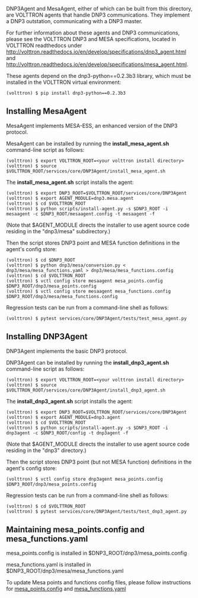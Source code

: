 DNP3Agent and MesaAgent, either of which can be built from this directory,
are VOLTTRON agents that handle DNP3 communications.
They implement a DNP3 outstation, communicating with a DNP3 master.

For further information about these agents and DNP3 communications, please see the VOLTTRON
DNP3 and MESA specifications, located in VOLTTRON readthedocs 
under http://volttron.readthedocs.io/en/develop/specifications/dnp3_agent.html
and http://volttron.readthedocs.io/en/develop/specifications/mesa_agent.html.

These agents depend on the dnp3-python==0.2.3b3 library, which must be installed in the VOLTTRON virtual environment:

    (volttron) $ pip install dnp3-python==0.2.3b3

Installing MesaAgent
--------------------

MesaAgent implements MESA-ESS, an enhanced version of the DNP3 protocol.

MesaAgent can be installed by running the **install_mesa_agent.sh** 
command-line script as follows: 

    (volttron) $ export VOLTTRON_ROOT=<your volttron install directory>
    (volttron) $ source $VOLTTRON_ROOT/services/core/DNP3Agent/install_mesa_agent.sh

The **install_mesa_agent.sh** script installs the agent:

    (volttron) $ export DNP3_ROOT=$VOLTTRON_ROOT/services/core/DNP3Agent
    (volttron) $ export AGENT_MODULE=dnp3.mesa.agent
    (volttron) $ cd $VOLTTRON_ROOT
    (volttron) $ python scripts/install-agent.py -s $DNP3_ROOT -i mesaagent -c $DNP3_ROOT/mesaagent.config -t mesaagent -f

(Note that $AGENT_MODULE directs the installer to use agent
source code residing in the "dnp3/mesa" subdirectory.)

Then the script stores DNP3 point and MESA function definitions in the agent's config store:

    (volttron) $ cd $DNP3_ROOT
    (volttron) $ python dnp3/mesa/conversion.py < dnp3/mesa/mesa_functions.yaml > dnp3/mesa/mesa_functions.config
    (volttron) $ cd $VOLTTRON_ROOT
    (volttron) $ vctl config store mesaagent mesa_points.config $DNP3_ROOT/dnp3/mesa_points.config
    (volttron) $ vctl config store mesaagent mesa_functions.config $DNP3_ROOT/dnp3/mesa/mesa_functions.config

Regression tests can be run from a command-line shell as follows:

    (volttron) $ pytest services/core/DNP3Agent/tests/test_mesa_agent.py

Installing DNP3Agent
--------------------

DNP3Agent implements the basic DNP3 protocol.

DNP3Agent can be installed by running the **install_dnp3_agent.sh** 
command-line script as follows: 

    (volttron) $ export VOLTTRON_ROOT=<your volttron install directory>
    (volttron) $ source $VOLTTRON_ROOT/services/core/DNP3Agent/install_dnp3_agent.sh

The **install_dnp3_agent.sh** script installs the agent:

    (volttron) $ export DNP3_ROOT=$VOLTTRON_ROOT/services/core/DNP3Agent
    (volttron) $ export AGENT_MODULE=dnp3.agent
    (volttron) $ cd $VOLTTRON_ROOT
    (volttron) $ python scripts/install-agent.py -s $DNP3_ROOT -i dnp3agent -c $DNP3_ROOT/config -t dnp3agent -f

(Note that $AGENT_MODULE directs the installer to use agent
source code residing in the "dnp3" directory.)

Then the script stores DNP3 point (but not MESA function) definitions in the agent's config store:

    (volttron) $ vctl config store dnp3agent mesa_points.config $DNP3_ROOT/dnp3/mesa_points.config

Regression tests can be run from a command-line shell as follows:

    (volttron) $ cd $VOLTTRON_ROOT
    (volttron) $ pytest services/core/DNP3Agent/tests/test_dnp3_agent.py
    
Maintaining mesa_points.config and mesa_functions.yaml
------------------------------------------------------

mesa_points.config is installed in $DNP3_ROOT/dnp3/mesa_points.config

mesa_functions.yaml is installed in $DNP3_ROOT/dnp3/mesa/mesa_functions.yaml

To update Mesa points and functions config files, please follow instructions for 
[mesa_points.config](https://docs.google.com/document/d/1WgiGkNCtILLvNKSm0ZsNo0HrqY0akIQIiGQNZP1PBP0/edit#heading=h.5224t5rtcb0g)
and [mesa_functions.yaml](https://docs.google.com/document/d/1WgiGkNCtILLvNKSm0ZsNo0HrqY0akIQIiGQNZP1PBP0/edit#heading=h.qhuvbxq207n2)
